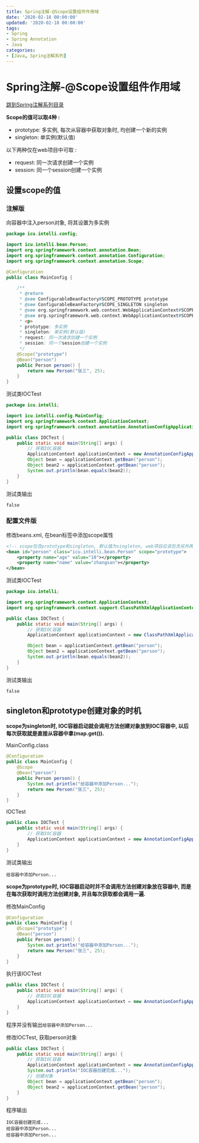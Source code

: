 ```yaml
---
title: Spring注解-@Scope设置组件作用域
date: '2020-02-18 00:00:00'
updated: '2020-02-18 00:00:00'
tags:
- Spring
- Spring Annotation
- Java
categories:
- [Java, Spring注解系列]
---
```


# Spring注解-@Scope设置组件作用域

[跳到Spring注解系列目录](spring-anno-table.md)

**Scope的值可以取4种 :**

- prototype: 多实例, 每次从容器中获取对象时, 均创建一个新的实例
- singleton: 单实例(默认值)

以下两种仅在web项目中可取 :

- request: 同一次请求创建一个实例
- session: 同一个session创建一个实例

## 设置scope的值

### 注解版

向容器中注入person对象, 将其设置为多实例

```java
package icu.intelli.config;

import icu.intelli.bean.Person;
import org.springframework.context.annotation.Bean;
import org.springframework.context.annotation.Configuration;
import org.springframework.context.annotation.Scope;

@Configuration
public class MainConfig {

    /**
     * @return
     * @see ConfigurableBeanFactory#SCOPE_PROTOTYPE prototype
     * @see ConfigurableBeanFactory#SCOPE_SINGLETON singleton
     * @see org.springframework.web.context.WebApplicationContext#SCOPE_REQUEST request
     * @see org.springframework.web.context.WebApplicationContext#SCOPE_SESSION session
     * <p>
     * prototype: 多实例
     * singleton: 单实例(默认值)
     * request: 同一次请求创建一个实例
     * session: 同一个session创建一个实例
     */
    @Scope("prototype")
    @Bean("person")
    public Person person() {
        return new Person("张三", 25);
    }
}
```

测试类IOCTest

```java
package icu.intelli;

import icu.intelli.config.MainConfig;
import org.springframework.context.ApplicationContext;
import org.springframework.context.annotation.AnnotationConfigApplicationContext;

public class IOCTest {
    public static void main(String[] args) {
        // 获取IOC容器
        ApplicationContext applicationContext = new AnnotationConfigApplicationContext(MainConfig.class);
        Object bean = applicationContext.getBean("person");
        Object bean2 = applicationContext.getBean("person");
        System.out.println(bean.equals(bean2));
    }
}
```

测试类输出

```shell
false
```

### 配置文件版

修改beans.xml, 在bean标签中添加scope属性

```xml
<!-- scope包含prototype和singleton, 默认值为singleton, web项目应该包含另外两个, 未测试-->
<bean id="person" class="icu.intelli.bean.Person" scope="prototype">
    <property name="age" value="18"></property>
    <property name="name" value="zhangsan"></property>
</bean>
```

测试类IOCTest

```java
package icu.intelli;

import org.springframework.context.ApplicationContext;
import org.springframework.context.support.ClassPathXmlApplicationContext;

public class IOCTest {
    public static void main(String[] args) {
        // 获取IOC容器
        ApplicationContext applicationContext = new ClassPathXmlApplicationContext("classpath:beans.xml");

        Object bean = applicationContext.getBean("person");
        Object bean2 = applicationContext.getBean("person");
        System.out.println(bean.equals(bean2));
    }
}
```

测试类输出

```
false
```

## singleton和prototype创建对象的时机

**scope为singleton时, IOC容器启动就会调用方法创建对象放到IOC容器中, 以后每次获取就是直接从容器中拿(map.get()).**

MainConfig.class

```java
@Configuration
public class MainConfig {
    @Scope
    @Bean("person")
    public Person person() {
        System.out.println("给容器中添加Person...");
        return new Person("张三", 25);
    }
}
```

IOCTest

```java
public class IOCTest {
    public static void main(String[] args) {
        // 获取IOC容器
        ApplicationContext applicationContext = new AnnotationConfigApplicationContext(MainConfig.class);
    }
}
```

测试类输出

```
给容器中添加Person...
```

**scope为prototype时, IOC容器启动时并不会调用方法创建对象放在容器中, 而是在每次获取时调用方法创建对象, 并且每次获取都会调用一遍.**

修改MainConfig

```java
@Configuration
public class MainConfig {
    @Scope("prototype")
    @Bean("person")
    public Person person() {
        System.out.println("给容器中添加Person...");
        return new Person("张三", 25);
    }
}
```

执行该IOCTest

```java
public class IOCTest {
    public static void main(String[] args) {
        // 获取IOC容器
        ApplicationContext applicationContext = new AnnotationConfigApplicationContext(MainConfig.class);
    }
}
```

程序并没有输出`给容器中添加Person...`

修改IOCTest, 获取person对象

```java
public class IOCTest {
    public static void main(String[] args) {
        // 获取IOC容器
        ApplicationContext applicationContext = new AnnotationConfigApplicationContext(MainConfig.class);
        System.out.println("IOC容器创建完成...");
        // 创建对象
        Object bean = applicationContext.getBean("person");
        Object bean2 = applicationContext.getBean("person");
    }
}
```

程序输出

```
IOC容器创建完成...
给容器中添加Person...
给容器中添加Person...
```

